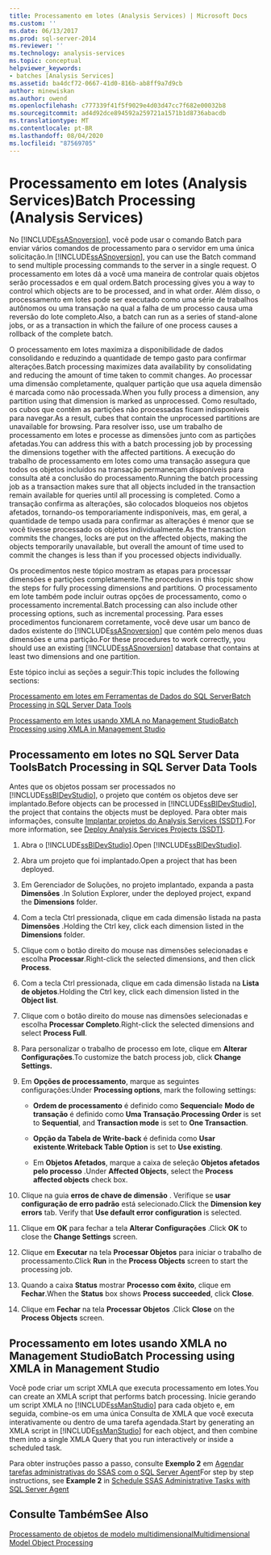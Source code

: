 ```yaml
---
title: Processamento em lotes (Analysis Services) | Microsoft Docs
ms.custom: ''
ms.date: 06/13/2017
ms.prod: sql-server-2014
ms.reviewer: ''
ms.technology: analysis-services
ms.topic: conceptual
helpviewer_keywords:
- batches [Analysis Services]
ms.assetid: ba4dcf72-0667-41d0-816b-ab8ff9a7d9cb
author: minewiskan
ms.author: owend
ms.openlocfilehash: c777339f41f5f9029e4d03d47cc7f682e00032b8
ms.sourcegitcommit: ad4d92dce894592a259721a1571b1d8736abacdb
ms.translationtype: MT
ms.contentlocale: pt-BR
ms.lasthandoff: 08/04/2020
ms.locfileid: "87569705"
---
```

# <a name="batch-processing-analysis-services"></a><span data-ttu-id="aeb5b-102">Processamento em lotes (Analysis Services)</span><span class="sxs-lookup"><span data-stu-id="aeb5b-102">Batch Processing (Analysis Services)</span></span>
  <span data-ttu-id="aeb5b-103">No [!INCLUDE[ssASnoversion](../../includes/ssasnoversion-md.md)], você pode usar o comando Batch para enviar vários comandos de processamento para o servidor em uma única solicitação.</span><span class="sxs-lookup"><span data-stu-id="aeb5b-103">In [!INCLUDE[ssASnoversion](../../includes/ssasnoversion-md.md)], you can use the Batch command to send multiple processing commands to the server in a single request.</span></span> <span data-ttu-id="aeb5b-104">O processamento em lotes dá a você uma maneira de controlar quais objetos serão processados e em qual ordem.</span><span class="sxs-lookup"><span data-stu-id="aeb5b-104">Batch processing gives you a way to control which objects are to be processed, and in what order.</span></span> <span data-ttu-id="aeb5b-105">Além disso, o processamento em lotes pode ser executado como uma série de trabalhos autônomos ou uma transação na qual a falha de um processo causa uma reversão do lote completo.</span><span class="sxs-lookup"><span data-stu-id="aeb5b-105">Also, a batch can run as a series of stand-alone jobs, or as a transaction in which the failure of one process causes a rollback of the complete batch.</span></span>  
  
 <span data-ttu-id="aeb5b-106">O processamento em lotes maximiza a disponibilidade de dados consolidando e reduzindo a quantidade de tempo gasto para confirmar alterações.</span><span class="sxs-lookup"><span data-stu-id="aeb5b-106">Batch processing maximizes data availability by consolidating and reducing the amount of time taken to commit changes.</span></span> <span data-ttu-id="aeb5b-107">Ao processar uma dimensão completamente, qualquer partição que usa aquela dimensão é marcada como não processada.</span><span class="sxs-lookup"><span data-stu-id="aeb5b-107">When you fully process a dimension, any partition using that dimension is marked as unprocessed.</span></span> <span data-ttu-id="aeb5b-108">Como resultado, os cubos que contêm as partições não processadas ficam indisponíveis para navegar.</span><span class="sxs-lookup"><span data-stu-id="aeb5b-108">As a result, cubes that contain the unprocessed partitions are unavailable for browsing.</span></span> <span data-ttu-id="aeb5b-109">Para resolver isso, use um trabalho de processamento em lotes e processe as dimensões junto com as partições afetadas.</span><span class="sxs-lookup"><span data-stu-id="aeb5b-109">You can address this with a batch processing job by processing the dimensions together with the affected partitions.</span></span> <span data-ttu-id="aeb5b-110">A execução do trabalho de processamento em lotes como uma transação assegura que todos os objetos incluídos na transação permaneçam disponíveis para consulta até a conclusão do processamento.</span><span class="sxs-lookup"><span data-stu-id="aeb5b-110">Running the batch processing job as a transaction makes sure that all objects included in the transaction remain available for queries until all processing is completed.</span></span> <span data-ttu-id="aeb5b-111">Como a transação confirma as alterações, são colocados bloqueios nos objetos afetados, tornando-os temporariamente indisponíveis, mas, em geral, a quantidade de tempo usada para confirmar as alterações é menor que se você tivesse processado os objetos individualmente.</span><span class="sxs-lookup"><span data-stu-id="aeb5b-111">As the transaction commits the changes, locks are put on the affected objects, making the objects temporarily unavailable, but overall the amount of time used to commit the changes is less than if you processed objects individually.</span></span>  
  
 <span data-ttu-id="aeb5b-112">Os procedimentos neste tópico mostram as etapas para processar dimensões e partições completamente.</span><span class="sxs-lookup"><span data-stu-id="aeb5b-112">The procedures in this topic show the steps for fully processing dimensions and partitions.</span></span> <span data-ttu-id="aeb5b-113">O processamento em lote também pode incluir outras opções de processamento, como o processamento incremental.</span><span class="sxs-lookup"><span data-stu-id="aeb5b-113">Batch processing can also include other processing options, such as incremental processing.</span></span> <span data-ttu-id="aeb5b-114">Para esses procedimentos funcionarem corretamente, você deve usar um banco de dados existente do [!INCLUDE[ssASnoversion](../../includes/ssasnoversion-md.md)] que contém pelo menos duas dimensões e uma partição.</span><span class="sxs-lookup"><span data-stu-id="aeb5b-114">For these procedures to work correctly, you should use an existing [!INCLUDE[ssASnoversion](../../includes/ssasnoversion-md.md)] database that contains at least two dimensions and one partition.</span></span>  
  
 <span data-ttu-id="aeb5b-115">Este tópico inclui as seções a seguir:</span><span class="sxs-lookup"><span data-stu-id="aeb5b-115">This topic includes the following sections:</span></span>  
  
 [<span data-ttu-id="aeb5b-116">Processamento em lotes em Ferramentas de Dados do SQL Server</span><span class="sxs-lookup"><span data-stu-id="aeb5b-116">Batch Processing in SQL Server Data Tools</span></span>](#bkmk_ssdt)  
  
 [<span data-ttu-id="aeb5b-117">Processamento em lotes usando XMLA no Management Studio</span><span class="sxs-lookup"><span data-stu-id="aeb5b-117">Batch Processing using XMLA in Management Studio</span></span>](#bkmk_xmla)  
  
##  <a name="batch-processing-in-sql-server-data-tools"></a><a name="bkmk_ssdt"></a><span data-ttu-id="aeb5b-118">Processamento em lotes no SQL Server Data Tools</span><span class="sxs-lookup"><span data-stu-id="aeb5b-118">Batch Processing in SQL Server Data Tools</span></span>  
 <span data-ttu-id="aeb5b-119">Antes que os objetos possam ser processados no [!INCLUDE[ssBIDevStudio](../../includes/ssbidevstudio-md.md)], o projeto que contém os objetos deve ser implantado.</span><span class="sxs-lookup"><span data-stu-id="aeb5b-119">Before objects can be processed in [!INCLUDE[ssBIDevStudio](../../includes/ssbidevstudio-md.md)], the project that contains the objects must be deployed.</span></span> <span data-ttu-id="aeb5b-120">Para obter mais informações, consulte [Implantar projetos do Analysis Services &#40;SSDT&#41;](deploy-analysis-services-projects-ssdt.md).</span><span class="sxs-lookup"><span data-stu-id="aeb5b-120">For more information, see [Deploy Analysis Services Projects &#40;SSDT&#41;](deploy-analysis-services-projects-ssdt.md).</span></span>  
  
1.  <span data-ttu-id="aeb5b-121">Abra o [!INCLUDE[ssBIDevStudio](../../includes/ssbidevstudio-md.md)].</span><span class="sxs-lookup"><span data-stu-id="aeb5b-121">Open [!INCLUDE[ssBIDevStudio](../../includes/ssbidevstudio-md.md)].</span></span>  
  
2.  <span data-ttu-id="aeb5b-122">Abra um projeto que foi implantado.</span><span class="sxs-lookup"><span data-stu-id="aeb5b-122">Open a project that has been deployed.</span></span>  
  
3.  <span data-ttu-id="aeb5b-123">Em Gerenciador de Soluções, no projeto implantado, expanda a pasta **Dimensões** .</span><span class="sxs-lookup"><span data-stu-id="aeb5b-123">In Solution Explorer, under the deployed project, expand the **Dimensions** folder.</span></span>  
  
4.  <span data-ttu-id="aeb5b-124">Com a tecla Ctrl pressionada, clique em cada dimensão listada na pasta **Dimensões** .</span><span class="sxs-lookup"><span data-stu-id="aeb5b-124">Holding the Ctrl key, click each dimension listed in the **Dimensions** folder.</span></span>  
  
5.  <span data-ttu-id="aeb5b-125">Clique com o botão direito do mouse nas dimensões selecionadas e escolha **Processar**.</span><span class="sxs-lookup"><span data-stu-id="aeb5b-125">Right-click the selected dimensions, and then click **Process**.</span></span>  
  
6.  <span data-ttu-id="aeb5b-126">Com a tecla Ctrl pressionada, clique em cada dimensão listada na **Lista de objetos**.</span><span class="sxs-lookup"><span data-stu-id="aeb5b-126">Holding the Ctrl key, click each dimension listed in the **Object list**.</span></span>  
  
7.  <span data-ttu-id="aeb5b-127">Clique com o botão direito do mouse nas dimensões selecionadas e escolha **Processar Completo**.</span><span class="sxs-lookup"><span data-stu-id="aeb5b-127">Right-click the selected dimensions and select **Process Full**.</span></span>  
  
8.  <span data-ttu-id="aeb5b-128">Para personalizar o trabalho de processo em lote, clique em **Alterar Configurações**.</span><span class="sxs-lookup"><span data-stu-id="aeb5b-128">To customize the batch process job, click **Change Settings.**</span></span>  
  
9. <span data-ttu-id="aeb5b-129">Em **Opções de processamento**, marque as seguintes configurações:</span><span class="sxs-lookup"><span data-stu-id="aeb5b-129">Under **Processing options**, mark the following settings:</span></span>  
  
    -   <span data-ttu-id="aeb5b-130">**Ordem de processamento** é definido como **Sequencial**e **Modo de transação** é definido como **Uma Transação**.</span><span class="sxs-lookup"><span data-stu-id="aeb5b-130">**Processing Order** is set to **Sequential**, and **Transaction mode** is set to **One Transaction**.</span></span>  
  
    -   <span data-ttu-id="aeb5b-131">**Opção da Tabela de Write-back** é definida como **Usar existente**.</span><span class="sxs-lookup"><span data-stu-id="aeb5b-131">**Writeback Table Option** is set to **Use existing**.</span></span>  
  
    -   <span data-ttu-id="aeb5b-132">Em **Objetos Afetados**, marque a caixa de seleção **Objetos afetados pelo processo** .</span><span class="sxs-lookup"><span data-stu-id="aeb5b-132">Under **Affected Objects**, select the **Process affected objects** check box.</span></span>  
  
10. <span data-ttu-id="aeb5b-133">Clique na guia **erros de chave de dimensão** . Verifique se **usar configuração de erro padrão** está selecionado.</span><span class="sxs-lookup"><span data-stu-id="aeb5b-133">Click the **Dimension key errors** tab. Verify that **Use default error configuration** is selected.</span></span>  
  
11. <span data-ttu-id="aeb5b-134">Clique em **OK** para fechar a tela **Alterar Configurações** .</span><span class="sxs-lookup"><span data-stu-id="aeb5b-134">Click **OK** to close the **Change Settings** screen.</span></span>  
  
12. <span data-ttu-id="aeb5b-135">Clique em **Executar** na tela **Processar Objetos** para iniciar o trabalho de processamento.</span><span class="sxs-lookup"><span data-stu-id="aeb5b-135">Click **Run** in the **Process Objects** screen to start the processing job.</span></span>  
  
13. <span data-ttu-id="aeb5b-136">Quando a caixa **Status** mostrar **Processo com êxito**, clique em **Fechar**.</span><span class="sxs-lookup"><span data-stu-id="aeb5b-136">When the **Status** box shows **Process succeeded**, click **Close**.</span></span>  
  
14. <span data-ttu-id="aeb5b-137">Clique em **Fechar** na tela **Processar Objetos** .</span><span class="sxs-lookup"><span data-stu-id="aeb5b-137">Click **Close** on the **Process Objects** screen.</span></span>  
  
##  <a name="batch-processing-using-xmla-in-management-studio"></a><a name="bkmk_xmla"></a><span data-ttu-id="aeb5b-138">Processamento em lotes usando XMLA no Management Studio</span><span class="sxs-lookup"><span data-stu-id="aeb5b-138">Batch Processing using XMLA in Management Studio</span></span>  
 <span data-ttu-id="aeb5b-139">Você pode criar um script XMLA que executa processamento em lotes.</span><span class="sxs-lookup"><span data-stu-id="aeb5b-139">You can create an XMLA script that performs batch processing.</span></span> <span data-ttu-id="aeb5b-140">Inicie gerando um script XMLA no [!INCLUDE[ssManStudio](../../includes/ssmanstudio-md.md)] para cada objeto e, em seguida, combine-os em uma única Consulta de XMLA que você executa interativamente ou dentro de uma tarefa agendada.</span><span class="sxs-lookup"><span data-stu-id="aeb5b-140">Start by generating an XMLA script in [!INCLUDE[ssManStudio](../../includes/ssmanstudio-md.md)] for each object, and then combine them into a single XMLA Query that you run interactively or inside a scheduled task.</span></span>  
  
 <span data-ttu-id="aeb5b-141">Para obter instruções passo a passo, consulte **Exemplo 2** em [Agendar tarefas administrativas do SSAS com o SQL Server Agent](../instances/schedule-ssas-administrative-tasks-with-sql-server-agent.md)</span><span class="sxs-lookup"><span data-stu-id="aeb5b-141">For step by step instructions, see **Example 2** in [Schedule SSAS Administrative Tasks with SQL Server Agent](../instances/schedule-ssas-administrative-tasks-with-sql-server-agent.md)</span></span>  
  
## <a name="see-also"></a><span data-ttu-id="aeb5b-142">Consulte Também</span><span class="sxs-lookup"><span data-stu-id="aeb5b-142">See Also</span></span>  
 [<span data-ttu-id="aeb5b-143">Processamento de objetos de modelo multidimensional</span><span class="sxs-lookup"><span data-stu-id="aeb5b-143">Multidimensional Model Object Processing</span></span>](processing-a-multidimensional-model-analysis-services.md)  
  
  
